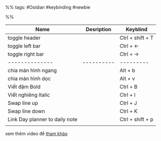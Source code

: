 %%
tags: #Osidian #keybinding #newbie 

%%


 
| Name                           | Desription | Keyblind         |
| ------------------------------ | ---------- | ---------------- |
| toggle header                  |            | Ctrl + shift + T | 
| toggle left bar                |            | Ctrl + <-        |
| toggle right bar               |            | Ctrl + ->        |
| --------------                 | ---------- | ---------        |
| chia màn hình ngang            |            | Alt + b          |
| chia màn hình dọc              |            | Alt + v          |
| Viết đậm Bold                  |            | Ctrl + B         |
| Viết nghiêng Italic            |            | Ctrl + I         |
| Swap line up                   |            | Ctrl + J         |
| Swap line down                 |            | Ctrl + K         |
| Link Day planner to daily note |            | Ctrl + shift + p |
|                                |            |                  |




xem thêm video để [tham khảo](https://www.youtube.com/watch?v=Wf6N1rT42wI)

